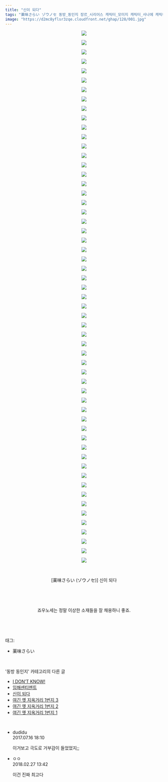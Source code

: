 ```yaml
---
title: "신이 되다"
tags: "薬味さらい ゾウノセ 동방_동인지 장르_시리어스 캐릭터_모미지 캐릭터_사나에 캐릭터_스와코 캐릭터_카나코 캐릭터_케이네"
image: "https://d2mc8yflsr3zqe.cloudfront.net/ghap/128/001.jpg"
---
```

<div class="article">
<p style="text-align: center; clear: none; float: none;"><img src="{{ site.imgserver2 }}/ghap/128/001.jpg"/></p>
<p style="text-align: center; clear: none; float: none;"><img src="{{ site.imgserver2 }}/ghap/128/002.jpg"/></p>
<p style="text-align: center; clear: none; float: none;"><img src="{{ site.imgserver2 }}/ghap/128/003.jpg"/></p>
<p style="text-align: center; clear: none; float: none;"><img src="{{ site.imgserver2 }}/ghap/128/004.jpg"/></p>
<p style="text-align: center; clear: none; float: none;"><img src="{{ site.imgserver2 }}/ghap/128/005.jpg"/></p>
<p style="text-align: center; clear: none; float: none;"><img src="{{ site.imgserver2 }}/ghap/128/006.jpg"/></p>
<p style="text-align: center; clear: none; float: none;"><img src="{{ site.imgserver2 }}/ghap/128/007.jpg"/></p>
<p style="text-align: center; clear: none; float: none;"><img src="{{ site.imgserver2 }}/ghap/128/008.jpg"/></p>
<p style="text-align: center; clear: none; float: none;"><img src="{{ site.imgserver2 }}/ghap/128/009.jpg"/></p>
<p style="text-align: center; clear: none; float: none;"><img src="{{ site.imgserver2 }}/ghap/128/010.jpg"/></p>
<p style="text-align: center; clear: none; float: none;"><img src="{{ site.imgserver2 }}/ghap/128/011.jpg"/></p>
<p style="text-align: center; clear: none; float: none;"><img src="{{ site.imgserver2 }}/ghap/128/012.jpg"/></p>
<p style="text-align: center; clear: none; float: none;"><img src="{{ site.imgserver2 }}/ghap/128/013.jpg"/></p>
<p style="text-align: center; clear: none; float: none;"><img src="{{ site.imgserver2 }}/ghap/128/014.jpg"/></p>
<p style="text-align: center; clear: none; float: none;"><img src="{{ site.imgserver2 }}/ghap/128/015.jpg"/></p>
<p style="text-align: center; clear: none; float: none;"><img src="{{ site.imgserver2 }}/ghap/128/016.jpg"/></p>
<p style="text-align: center; clear: none; float: none;"><img src="{{ site.imgserver2 }}/ghap/128/017.jpg"/></p>
<p style="text-align: center; clear: none; float: none;"><img src="{{ site.imgserver2 }}/ghap/128/018.jpg"/></p>
<p style="text-align: center; clear: none; float: none;"><img src="{{ site.imgserver2 }}/ghap/128/019.jpg"/></p>
<p style="text-align: center; clear: none; float: none;"><img src="{{ site.imgserver2 }}/ghap/128/020.jpg"/></p>
<p style="text-align: center; clear: none; float: none;"><img src="{{ site.imgserver2 }}/ghap/128/021.jpg"/></p>
<p style="text-align: center; clear: none; float: none;"><img src="{{ site.imgserver2 }}/ghap/128/022.jpg"/></p>
<p style="text-align: center; clear: none; float: none;"><img src="{{ site.imgserver2 }}/ghap/128/023.jpg"/></p>
<p style="text-align: center; clear: none; float: none;"><img src="{{ site.imgserver2 }}/ghap/128/024.jpg"/></p>
<p style="text-align: center; clear: none; float: none;"><img src="{{ site.imgserver2 }}/ghap/128/025.jpg"/></p>
<p style="text-align: center; clear: none; float: none;"><img src="{{ site.imgserver2 }}/ghap/128/026.jpg"/></p>
<p style="text-align: center; clear: none; float: none;"><img src="{{ site.imgserver2 }}/ghap/128/027.jpg"/></p>
<p style="text-align: center; clear: none; float: none;"><img src="{{ site.imgserver2 }}/ghap/128/028.jpg"/></p>
<p style="text-align: center; clear: none; float: none;"><img src="{{ site.imgserver2 }}/ghap/128/029.jpg"/></p>
<p style="text-align: center; clear: none; float: none;"><img src="{{ site.imgserver2 }}/ghap/128/030.jpg"/></p>
<p style="text-align: center; clear: none; float: none;"><img src="{{ site.imgserver2 }}/ghap/128/031.jpg"/></p>
<p style="text-align: center; clear: none; float: none;"><img src="{{ site.imgserver2 }}/ghap/128/032.jpg"/></p>
<p style="text-align: center; clear: none; float: none;"><img src="{{ site.imgserver2 }}/ghap/128/033.jpg"/></p>
<p style="text-align: center; clear: none; float: none;"><img src="{{ site.imgserver2 }}/ghap/128/034.jpg"/></p>
<p style="text-align: center; clear: none; float: none;"><img src="{{ site.imgserver2 }}/ghap/128/035.jpg"/></p>
<p style="text-align: center; clear: none; float: none;"><img src="{{ site.imgserver2 }}/ghap/128/036.jpg"/></p>
<p style="text-align: center; clear: none; float: none;"><img src="{{ site.imgserver2 }}/ghap/128/037.jpg"/></p>
<p style="text-align: center; clear: none; float: none;"><img src="{{ site.imgserver2 }}/ghap/128/038.jpg"/></p>
<p style="text-align: center; clear: none; float: none;"><img src="{{ site.imgserver2 }}/ghap/128/039.jpg"/></p>
<p style="text-align: center; clear: none; float: none;"><img src="{{ site.imgserver2 }}/ghap/128/040.jpg"/></p>
<p style="text-align: center; clear: none; float: none;"><img src="{{ site.imgserver2 }}/ghap/128/041.jpg"/></p>
<p style="text-align: center; clear: none; float: none;"><img src="{{ site.imgserver2 }}/ghap/128/042.jpg"/></p>
<p style="text-align: center; clear: none; float: none;"><img src="{{ site.imgserver2 }}/ghap/128/043.jpg"/></p>
<p style="text-align: center; clear: none; float: none;"><img src="{{ site.imgserver2 }}/ghap/128/044.jpg"/></p>
<p style="text-align: center; clear: none; float: none;"><img src="{{ site.imgserver2 }}/ghap/128/045.jpg"/></p>
<p style="text-align: center; clear: none; float: none;"><img src="{{ site.imgserver2 }}/ghap/128/046.jpg"/></p>
<p style="text-align: center; clear: none; float: none;"><img src="{{ site.imgserver2 }}/ghap/128/047.jpg"/></p>
<p style="text-align: center; clear: none; float: none;"><img src="{{ site.imgserver2 }}/ghap/128/048.jpg"/></p>
<p style="text-align: center; clear: none; float: none;"><img src="{{ site.imgserver2 }}/ghap/128/049.jpg"/></p>
<p style="text-align: center; clear: none; float: none;"><img src="{{ site.imgserver2 }}/ghap/128/050.jpg"/></p>
<p style="text-align: center; clear: none; float: none;"><img src="{{ site.imgserver2 }}/ghap/128/051.jpg"/></p>
<p style="text-align: center; clear: none; float: none;"><img src="{{ site.imgserver2 }}/ghap/128/052.jpg"/></p>
<p style="text-align: center; clear: none; float: none;"><img src="{{ site.imgserver2 }}/ghap/128/053.jpg"/></p>
<p style="text-align: center; clear: none; float: none;"><img src="{{ site.imgserver2 }}/ghap/128/054.jpg"/></p>
<p style="text-align: center; clear: none; float: none;"><img src="{{ site.imgserver2 }}/ghap/128/055.jpg"/></p>
<p style="text-align: center; clear: none; float: none;"><img src="{{ site.imgserver2 }}/ghap/128/056.jpg"/></p>
<p style="text-align: center; clear: none; float: none;"><img src="{{ site.imgserver2 }}/ghap/128/057.jpg"/></p>
<p style="text-align: center; clear: none; float: none;"><br/></p>
<p style="text-align: center; clear: none; float: none;">[薬味さらい (ゾウノセ)] 신이 되다</p>
<p style="text-align: center; clear: none; float: none;"><br/></p>
<p style="text-align: center; clear: none; float: none;"><br/></p>
<p style="text-align: center; clear: none; float: none;">죠우노세는 정말 이상한 소재들을 잘 채용하니 좋죠.</p>
<p><br/></p>
</div><br/>
<div class="tagTrail">
<p>태그: </p>
<ul>
<li>薬味さらい</li>
</ul>
</div><br/>
<div class="another">
<p>'동방 동인지' 카테고리의 다른 글</p>
<ul>
<li><a href="/ghap_130">I DON’T KNOW!</a></li>
<li><a href="/ghap_129">임해센티멘트</a></li>
<li><a href="/ghap_128">신이 되다</a></li>
<li><a href="/ghap_127">여긴 옛 지옥거리 1번지 3</a></li>
<li><a href="/ghap_126">여긴 옛 지옥거리 1번지 2</a></li>
<li><a href="/ghap_125">여긴 옛 지옥거리 1번지 1</a></li>
</ul>
</div><br/>
<div class="cb_module cb_fluid">
<div class="cb_wrt cb_profile">
<div class="comment">
<ul>
<li class="cb_thumb_off" id="comment15037126">
<div class="cb_comment_area">
<div class="cb_info_area">
<div class="cb_section">
<span class="cb_nick_name">dudidu</span>
</div>
<div class="cb_section">
<span class="cb_date">2017.07.16 18:10 </span>
</div>
</div>
<div class="cb_dsc_comment">
<p class="cb_dsc">
											이거보고 극도로 거부감이 들었었지;;
										</p>
</div>
</div></li>
<li class="cb_thumb_off" id="comment15208006">
<div class="cb_comment_area">
<div class="cb_info_area">
<div class="cb_section">
<span class="cb_nick_name">ㅇㅇ</span>
</div>
<div class="cb_section">
<span class="cb_date">2018.02.27 13:42 </span>
</div>
</div>
<div class="cb_dsc_comment">
<p class="cb_dsc">
											이건 진짜 최고다
										</p>
</div>
</div></li>
</ul>
</div>
</div><!-- commentList close -->
</div><br/>
